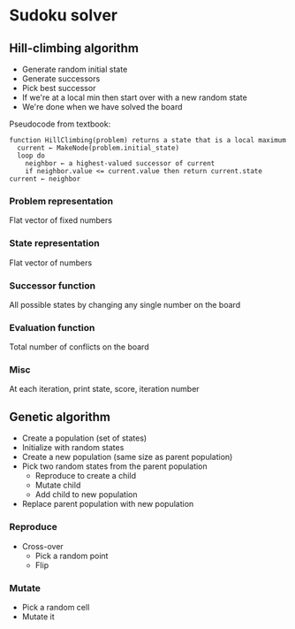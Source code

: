 # Sudoku solver

## Hill-climbing algorithm
- Generate random initial state
- Generate successors
- Pick best successor
- If we're at a local min then start over with a new random state
- We're done when we have solved the board

Pseudocode from textbook:
```
function HillClimbing(problem) returns a state that is a local maximum
  current ← MakeNode(problem.initial_state)
  loop do
    neighbor ← a highest-valued successor of current
    if neighbor.value <= current.value then return current.state
current ← neighbor
```

### Problem representation
Flat vector of fixed numbers

### State representation
Flat vector of numbers

### Successor function
All possible states by changing any single number on the board

### Evaluation function
Total number of conflicts on the board

### Misc
At each iteration, print state, score, iteration number

## Genetic algorithm
- Create a population (set of states)
- Initialize with random states
- Create a new population (same size as parent population)
- Pick two random states from the parent population
  - Reproduce to create a child
  - Mutate child
  - Add child to new population
- Replace parent population with new population

### Reproduce
- Cross-over
  - Pick a random point
  - Flip

### Mutate
- Pick a random cell
- Mutate it
